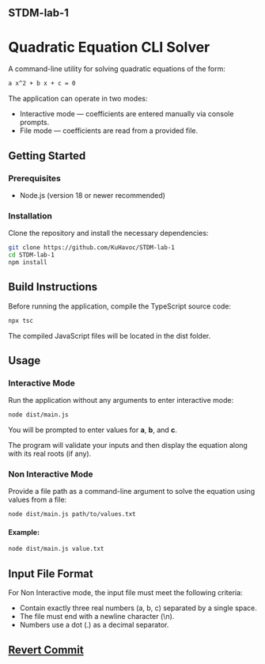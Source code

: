 ## STDM-lab-1

# Quadratic Equation CLI Solver
A command-line utility for solving quadratic equations of the form:
```bash
a x^2 + b x + c = 0
```

The application can operate in two modes:
- Interactive mode — coefficients are entered manually via console prompts.
- File mode — coefficients are read from a provided file.

## Getting Started
### Prerequisites
- Node.js (version 18 or newer recommended)

### Installation
Clone the repository and install the necessary dependencies:
```bash
git clone https://github.com/KuHavoc/STDM-lab-1
cd STDM-lab-1
npm install
```

## Build Instructions
Before running the application, compile the TypeScript source code:
```bash
npx tsc
```
The compiled JavaScript files will be located in the dist folder.

## Usage
### Interactive Mode
Run the application without any arguments to enter interactive mode:
```bash
node dist/main.js
```
You will be prompted to enter values for <b>a</b>, <b>b</b>, and <b>c</b>.

The program will validate your inputs and then display the equation along with its real roots (if any).

### Non Interactive Mode
Provide a file path as a command-line argument to solve the equation using values from a file:
```bash
node dist/main.js path/to/values.txt
```
#### Example:
```bash
node dist/main.js value.txt
```

## Input File Format
For Non Interactive mode, the input file must meet the following criteria:
- Contain exactly three real numbers (a, b, c) separated by a single space.
- The file must end with a newline character (\n).
- Numbers use a dot (.) as a decimal separator.

## [Revert Commit](https://github.com/KuHavoc/STDM-lab-1/commit/0cc4c43b1a6740f0c6bff23701b9fafd3faea9d1)